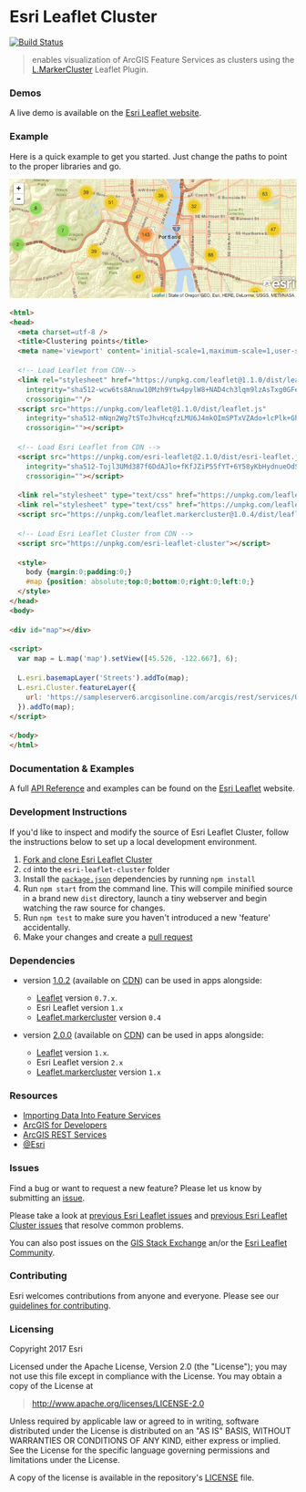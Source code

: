 # Esri Leaflet Cluster

[![Build Status](https://travis-ci.org/Esri/esri-leaflet-cluster.svg?branch=master)](https://travis-ci.org/Esri/esri-leaflet-cluster)

> enables visualization of ArcGIS Feature Services as clusters using the [L.MarkerCluster](https://github.com/Leaflet/Leaflet.markercluster) Leaflet Plugin.

### Demos
A live demo is available on the [Esri Leaflet website](https://esri.github.io/esri-leaflet/examples/clustering-feature-layers.html).

### Example
Here is a quick example to get you started. Just change the paths to point to the proper libraries and go.

<a href="https://esri.github.io/esri-leaflet/examples/clustering-feature-layers.html">
  <img src="https://github.com/Esri/esri-leaflet-cluster/raw/master/cluster-example.jpg" alt="Demo">
</a>

```html
<html>
<head>
  <meta charset=utf-8 />
  <title>Clustering points</title>
  <meta name='viewport' content='initial-scale=1,maximum-scale=1,user-scalable=no' />

  <!-- Load Leaflet from CDN-->
  <link rel="stylesheet" href="https://unpkg.com/leaflet@1.1.0/dist/leaflet.css"
    integrity="sha512-wcw6ts8Anuw10Mzh9Ytw4pylW8+NAD4ch3lqm9lzAsTxg0GFeJgoAtxuCLREZSC5lUXdVyo/7yfsqFjQ4S+aKw=="
    crossorigin=""/>
  <script src="https://unpkg.com/leaflet@1.1.0/dist/leaflet.js"
    integrity="sha512-mNqn2Wg7tSToJhvHcqfzLMU6J4mkOImSPTxVZAdo+lcPlk+GhZmYgACEe0x35K7YzW1zJ7XyJV/TT1MrdXvMcA=="
    crossorigin=""></script>

  <!-- Load Esri Leaflet from CDN -->
  <script src="https://unpkg.com/esri-leaflet@2.1.0/dist/esri-leaflet.js"
    integrity="sha512-Tojl3UMd387f6DdAJlo+fKfJZiP55fYT+6Y58yKbHydnueOdSFOxrgLPuUxm7VW1szEt3hZVwv3V2sSUCuT35w=="
    crossorigin=""></script>

  <link rel="stylesheet" type="text/css" href="https://unpkg.com/leaflet.markercluster@1.0.4/dist/MarkerCluster.Default.css">
  <link rel="stylesheet" type="text/css" href="https://unpkg.com/leaflet.markercluster@1.0.4/dist/MarkerCluster.css">
  <script src="https://unpkg.com/leaflet.markercluster@1.0.4/dist/leaflet.markercluster.js"></script>

  <!-- Load Esri Leaflet Cluster from CDN -->
  <script src="https://unpkg.com/esri-leaflet-cluster"></script>

  <style>
    body {margin:0;padding:0;}
    #map {position: absolute;top:0;bottom:0;right:0;left:0;}
  </style>
</head>
<body>

<div id="map"></div>

<script>
  var map = L.map('map').setView([45.526, -122.667], 6);

  L.esri.basemapLayer('Streets').addTo(map);
  L.esri.Cluster.featureLayer({
    url: 'https://sampleserver6.arcgisonline.com/arcgis/rest/services/USA/MapServer/0'
  }).addTo(map);
</script>

</body>
</html>
```

### Documentation & Examples

A full [API Reference](https://esri.github.io/esri-leaflet/api-reference/layers/cluster-feature-layer.html) and examples can be found on the [Esri Leaflet](https://esri.github.io/esri-leaflet/) website.

### Development Instructions

If you'd like to inspect and modify the source of Esri Leaflet Cluster, follow the instructions below to set up a local development environment.

1. [Fork and clone Esri Leaflet Cluster](https://help.github.com/articles/fork-a-repo)
2. `cd` into the `esri-leaflet-cluster` folder
3. Install the [`package.json`](https://github.com/Esri/esri-leaflet/blob/master/package.json#L14-L49) dependencies by running `npm install`
4. Run `npm start` from the command line. This will compile minified source in a brand new `dist` directory, launch a tiny webserver and begin watching the raw source for changes.
5. Run `npm test` to make sure you haven't introduced a new 'feature' accidentally.
6. Make your changes and create a [pull request](https://help.github.com/articles/creating-a-pull-request)

### Dependencies

* version [1.0.2](https://github.com/Esri/esri-leaflet-cluster/releases/tag/v1.0.2) (available on [CDN](https://cdn.jsdelivr.net/leaflet.esri.clustered-feature-layer/1.0.2/esri-leaflet-clustered-feature-layer.js)) can be used in apps alongside:
  *  [Leaflet](https://leafletjs.com) version `0.7.x`.
  * Esri Leaflet version `1.x`
  * [Leaflet.markercluster](https://github.com/Leaflet/Leaflet.markercluster) version `0.4`

* version [2.0.0](https://github.com/Esri/esri-leaflet-cluster/releases/tag/v2.0.0) (available on [CDN](https://unpkg.com/esri-leaflet-cluster@2.0.0)) can be used in apps alongside:
  *  [Leaflet](https://leafletjs.com) version `1.x`.
  * Esri Leaflet version `2.x`
  * [Leaflet.markercluster](https://github.com/Leaflet/Leaflet.markercluster) version `1.x`

### Resources

* [Importing Data Into Feature Services](https://doc.arcgis.com/en/arcgis-online/manage-data/publish-features.htm#GUID-DD47C642-38B4-4645-801D-2866FE90BF73)
* [ArcGIS for Developers](https://developers.arcgis.com/)
* [ArcGIS REST Services](https://developers.arcgis.com/rest/)
* [@Esri](https://twitter.com/esri)

### Issues

Find a bug or want to request a new feature?  Please let us know by submitting an [issue](https://github.com/Esri/esri-leaflet-cluster/issues).

Please take a look at [previous Esri Leaflet issues](https://github.com/Esri/esri-leaflet/issues?labels=FAQ&milestone=&page=1&state=closed) and [previous Esri Leaflet Cluster issues](https://github.com/Esri/esri-leaflet-cluster/issues?labels=FAQ&milestone=&page=1&state=closed) that resolve common problems.

You can also post issues on the [GIS Stack Exchange](http://gis.stackexchange.com/questions/ask?tags=esri-leaflet,leaflet) an/or the [Esri Leaflet Community](https://community.esri.com/t5/esri-leaflet/ct-p/esri-leaflet).

### Contributing

Esri welcomes contributions from anyone and everyone. Please see our [guidelines for contributing](https://github.com/Esri/esri-leaflet/blob/master/CONTRIBUTING.md).

### Licensing
Copyright 2017 Esri

Licensed under the Apache License, Version 2.0 (the "License");
you may not use this file except in compliance with the License.
You may obtain a copy of the License at

> http://www.apache.org/licenses/LICENSE-2.0

Unless required by applicable law or agreed to in writing, software
distributed under the License is distributed on an "AS IS" BASIS,
WITHOUT WARRANTIES OR CONDITIONS OF ANY KIND, either express or implied.
See the License for the specific language governing permissions and
limitations under the License.

A copy of the license is available in the repository's [LICENSE](./LICENSE) file.